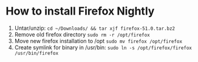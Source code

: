 # How to install Firefox Nightly

1. Untar/unzip: `cd ~/Downloads/ && tar xjf firefox-51.0.tar.bz2`
2. Remove old firefox directory `sudo rm -r /opt/firefox`
3. Move new firefox installation to /opt `sudo mv firefox /opt/firefox`
4. Create symlink for binary in /usr/bin: `sudo ln -s /opt/firefox/firefox /usr/bin/firefox`